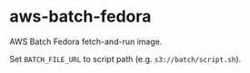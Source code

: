 # aws-batch-fedora

AWS Batch Fedora fetch-and-run image.

Set `BATCH_FILE_URL` to script path (e.g. `s3://batch/script.sh`).
